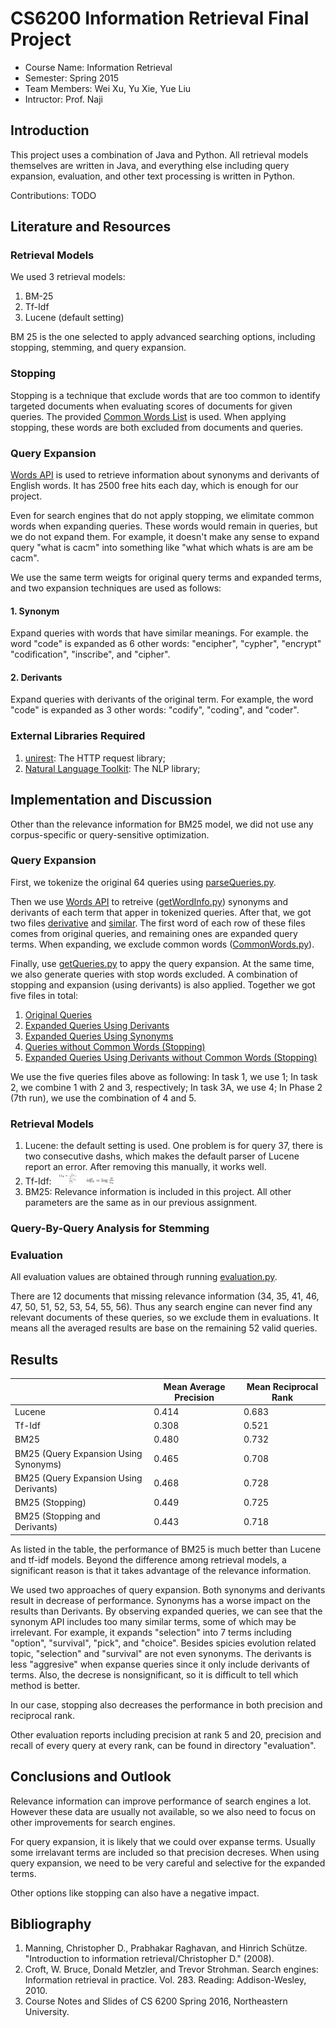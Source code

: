 # CS6200 Information Retrieval Final Project

* Course Name: Information Retrieval
* Semester: Spring 2015
* Team Members: Wei Xu, Yu Xie, Yue Liu
* Intructor: Prof. Naji

## Introduction
This project uses a combination of Java and Python. All retrieval models themselves are written in Java, and everything else including query expansion, evaluation, and other text processing is written in Python.

Contributions: TODO

## Literature and Resources
###  Retrieval Models
We used 3 retrieval models:

1. BM-25
2. Tf-Idf
3. Lucene (default setting)

BM 25 is the one selected to apply advanced searching options, including stopping, stemming, and query expansion.

### Stopping
Stopping is a technique that exclude words that are too common to identify targeted documents when evaluating scores of documents for given queries. The provided [Common Words List](common_words) is used. When applying stopping, these words are both excluded from documents and queries.

### Query Expansion
[Words API](https://www.wordsapi.com/) is used to retrieve information about synonyms and derivants of English words. It has 2500 free hits each day, which is enough for our project.

Even for search engines that do not apply stopping, we elimitate common words when expanding queries. These words would remain in queries, but we do not expand them. For example, it doesn't make any sense to expand query "what is cacm" into something like "what which whats is are am be cacm".

We use the same term weigts for original query terms and expanded terms, and two expansion techniques are used as follows: 

#### 1. Synonym
Expand queries with words that have similar meanings. For example. the word "code" is expanded as 6 other words: "encipher", "cypher", "encrypt" "codification", "inscribe", and "cipher".

#### 2. Derivants
Expand queries with derivants of the original term. For example, the word "code" is expanded as 3 other words: "codify", "coding", and "coder".

### External Libraries Required
1. [unirest](http://unirest.io/): The HTTP request library;
2. [Natural Language Toolkit](http://www.nltk.org/): The NLP library;

## Implementation and Discussion
Other than the relevance information for BM25 model, we did not use any corpus-specific or query-sensitive optimization.

### Query Expansion
First, we tokenize the original 64 queries using [parseQueries.py](/python/parseQueries.py).

Then we use [Words API](https://www.wordsapi.com/) to retreive ([getWordInfo.py](/python/getWordInfo.py)) synonyms and derivants of each term that apper in tokenized queries. After that, we got two files [derivative](/python/derivative.txt) and [similar](/python/similar.txt). The first word of each row of these files comes from original queries, and remaining ones are expanded query terms. When expanding, we exclude common words ([CommonWords.py](/python/CommonWords.py)).

Finally, use [getQueries.py](/python/getQueries.py) to appy the query expansion. At the same time, we also generate queries with stop words excluded. A combination of stopping and expansion (using derivants) is also applied. Together we got five files in total:

1. [Original Queries](/queries/originalQueriesTokens.txt)
2. [Expanded Queries Using Derivants](/queries/expandedQueriesTokensUsingDerivantsOriginalIncluded.txt)
3. [Expanded Queries Using Synonyms](/queries/expandedQueriesTokensUsingSynonymOriginalIncluded.txt)
4. [Queries without Common Words (Stopping)](/queries/stoppedQueriesTokens.txt)
5. [Expanded Queries Using Derivants without Common Words (Stopping)](/queries/stoppedExpandedQueriesTokensUsingDerivantsOriginalIncluded.txt)

We use the five queries files above as following: In task 1, we use 1; In task 2, we combine 1 with 2 and 3, respectively; In task 3A, we use 4; In Phase 2 (7th run), we use the combination of 4 and 5.

### Retrieval Models
1. Lucene: the default setting is used. One problem is for query 37, there is two consecutive dashs, which makes the default parser of Lucene report an error. After removing this manually, it works well.
2. Tf-Idf: 
    <img src="/images/formula1.jpg" width="48">
    <img src="/images/formula2.jpg" width="48">
3. BM25: Relevance information is included in this project. All other parameters are the same as in our previous assignment.

### Query-By-Query Analysis for Stemming

### Evaluation
All evaluation values are obtained through running [evaluation.py](/python/evaluation.py).

There are 12 documents that missing relevance information (34, 35, 41, 46, 47, 50, 51, 52, 53, 54, 55, 56). Thus any search engine can never find any relevant documents of these queries, so we exclude them in evaluations. It means all the averaged results are base on the remaining 52 valid queries.

## Results
|   | Mean Average Precision    | Mean Reciprocal Rank  |
|----------------------------------------   |------------------------   |---------------------- |
| Lucene    | 0.414     | 0.683     |
| Tf-Idf    | 0.308     | 0.521     |
| BM25  | 0.480     | 0.732     |
| BM25 (Query Expansion Using Synonyms)     | 0.465     | 0.708     |
| BM25 (Query Expansion Using Derivants)    | 0.468     | 0.728     |
| BM25 (Stopping)   | 0.449     | 0.725     |
| BM25 (Stopping and Derivants)     | 0.443     | 0.718     |

As listed in the table, the performance of BM25 is much better than Lucene and tf-idf models. Beyond the difference among retrieval models, a significant reason is that it takes advantage of the relevance information.

We used two approaches of query expansion. Both synonyms and derivants result in decrease of performance. Synonyms has a worse impact on the results than Derivants. By observing expanded queries, we can see that the synonym API includes too many similar terms, some of which may be irrelevant. For example, it expands "selection" into 7 terms including "option", "survival", "pick", and "choice". Besides spicies evolution related topic, "selection" and "survival" are not even synonyms. The derivants is less "aggresive" when expanse queries since it only include derivants of terms. Also, the decrese is nonsignificant, so it is difficult to tell which method is better.

In our case, stopping also decreases the performance in both precision and reciprocal rank.

Other evaluation reports including precision at rank 5 and 20, precision and recall of every query at every rank, can be found in directory "evaluation".

## Conclusions and Outlook
Relevance information can improve performance of search engines a lot. However these data are usually not available, so we also need to focus on other improvements for search engines. 

For query expansion, it is likely that we could over expanse terms. Usually some irrelavant terms are included so that precision decreses. When using query expansion, we need to be very careful and selective for the expanded terms.

Other options like stopping can also have a negative impact. 

## Bibliography
1. Manning, Christopher D., Prabhakar Raghavan, and Hinrich Schütze. "Introduction to information retrieval/Christopher D." (2008).
2. Croft, W. Bruce, Donald Metzler, and Trevor Strohman. Search engines: Information retrieval in practice. Vol. 283. Reading: Addison-Wesley, 2010.
3. Course Notes and Slides of CS 6200 Spring 2016, Northeastern University.



